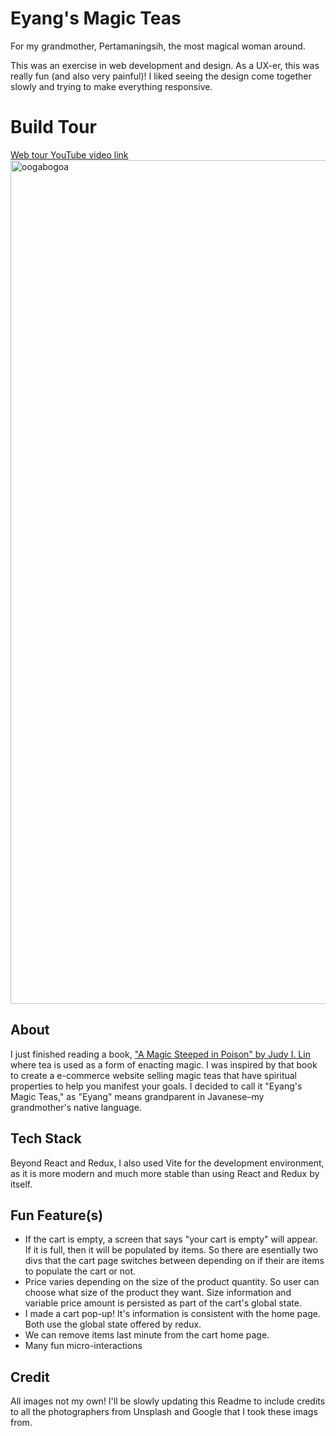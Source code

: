 
# Eyang's Magic Teas
For my grandmother, Pertamaningsih, the most magical woman around. 

This was an exercise in web development and design. As a UX-er, this was really fun (and also very painful)! I  liked seeing the design come together slowly and trying to make everything responsive. 


# Build Tour
[Web tour YouTube video link](https://youtu.be/hvuWiTS8ehs)
<img width="1350" alt="oogabogoa" src="https://github.com/user-attachments/assets/62d93caf-8bde-497f-bbfd-5d5bc3033880" />


## About
I just finished reading a book, ["A Magic Steeped in Poison" by Judy I. Lin ](https://www.goodreads.com/book/show/56978089-a-magic-steeped-in-poison) where tea is used as a form of enacting magic. I was inspired by that book to create a e-commerce website selling magic teas that have spiritual properties to help you manifest your goals. I decided to call it "Eyang's Magic Teas," as "Eyang" means grandparent in Javanese–my grandmother's native language. 

## Tech Stack
Beyond React and Redux, I also used Vite for the development environment, as it is more modern and much more stable than using React and Redux by itself. 

## Fun Feature(s)
- If the cart is empty, a screen that says "your cart is empty" will appear. If it is full, then it will be populated by items. So there are esentially two divs that the cart page switches between depending on if their are items to populate the cart or not.
- Price varies depending on the size of the product quantity. So user can choose what size of the product they want. Size information and variable price amount is persisted as part of the cart's global state.  
- I made a cart pop-up! It's information is consistent with the home page. Both use the global state offered by redux.
- We can remove items last minute from the cart home page.
- Many fun micro-interactions

## Credit
All images not my own! I'll be slowly updating this Readme to include credits to all the photographers from Unsplash and Google that I took these imags from. 


